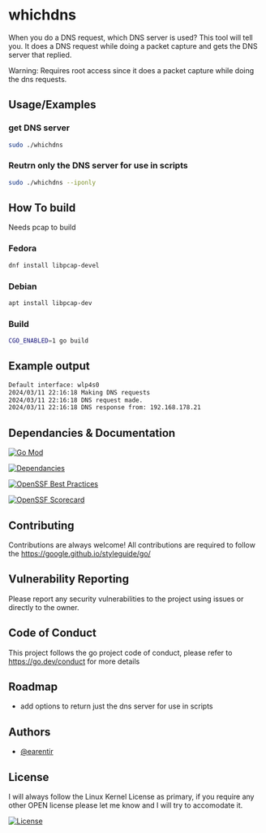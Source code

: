 # whichdns
When you do a DNS request, which DNS server is used? This tool will tell you.
It does a DNS request while doing a packet capture and gets the DNS server that replied.

Warning: Requires root access since it does a packet capture while doing the dns requests.


## Usage/Examples

### get DNS server
```bash
sudo ./whichdns
```

### Reutrn only the DNS server for use in scripts
```bash
sudo ./whichdns --iponly
```

## How To build
Needs pcap to build

### Fedora
```bash
dnf install libpcap-devel
```

### Debian
```bash
apt install libpcap-dev
```

### Build
```bash
CGO_ENABLED=1 go build
```

## Example output
```bash
Default interface: wlp4s0
2024/03/11 22:16:18 Making DNS requests
2024/03/11 22:16:18 DNS request made.
2024/03/11 22:16:18 DNS response from: 192.168.178.21
```

## Dependancies & Documentation
[![Go Mod](https://img.shields.io/github/go-mod/go-version/earentir/whichdns)]()

[![Dependancies](https://img.shields.io/librariesio/github/earentir/whichdns)](https://libraries.io/github/earentir/whichdns)

[![OpenSSF Best Practices](https://www.bestpractices.dev/projects/8653/badge)](https://www.bestpractices.dev/projects/8653)

[![OpenSSF Scorecard](https://api.securityscorecards.dev/projects/github.com/earentir/whichdns/badge)](https://securityscorecards.dev/viewer/?uri=github.com/earentir/whichdns)


## Contributing

Contributions are always welcome!
All contributions are required to follow the https://google.github.io/styleguide/go/

## Vulnerability Reporting

Please report any security vulnerabilities to the project using issues or directly to the owner.

## Code of Conduct

 This project follows the go project code of conduct, please refer to https://go.dev/conduct for more details

## Roadmap

- add options to return just the dns server for use in scripts

## Authors

- [@earentir](https://www.github.com/earentir)


## License

I will always follow the Linux Kernel License as primary, if you require any other OPEN license please let me know and I will try to accomodate it.

[![License](https://img.shields.io/github/license/earentir/gitearelease)](https://opensource.org/license/gpl-2-0)
